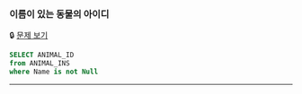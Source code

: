 ### 이름이 있는 동물의 아이디

🔒 [문제 보기](https://school.programmers.co.kr/learn/courses/30/lessons/59407)

```SQL
SELECT ANIMAL_ID
from ANIMAL_INS
where Name is not Null
```

------
